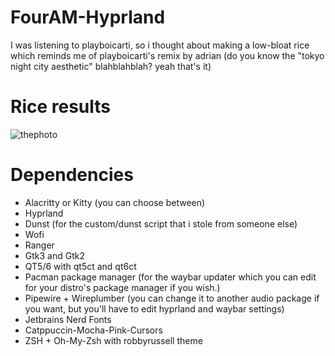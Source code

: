 # FourAM-Hyprland
I was listening to playboicarti, so i thought about making a low-bloat rice which reminds me of playboicarti's remix by adrian (do you know the "tokyo night city aesthetic" blahblahblah? yeah that's it)

# Rice results
![thephoto](https://github.com/Tryware/FourAM-Hyprland/assets/82564850/df44a526-dc83-4014-8117-3333ea7a3cf2)

# Dependencies
* Alacritty or Kitty (you can choose between)
* Hyprland
* Dunst (for the custom/dunst script that i  stole from someone else)
* Wofi
* Ranger
* Gtk3 and Gtk2
* QT5/6 with qt5ct and qt6ct
* Pacman package manager (for the waybar updater which you can edit for your distro's package manager if you wish.)
* Pipewire + Wireplumber (you can change it to another audio package if you want, but you'll have to edit hyprland and waybar settings)
* Jetbrains Nerd Fonts
* Catppuccin-Mocha-Pink-Cursors
* ZSH + Oh-My-Zsh with robbyrussell theme
